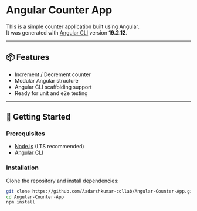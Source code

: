# Angular Counter App

This is a simple counter application built using Angular.  
It was generated with [Angular CLI](https://angular.io/cli) version **19.2.12**.

---

## 📦 Features

- Increment / Decrement counter
- Modular Angular structure
- Angular CLI scaffolding support
- Ready for unit and e2e testing

---

## 🚀 Getting Started

### Prerequisites

- [Node.js](https://nodejs.org/) (LTS recommended)
- [Angular CLI](https://angular.io/cli)

### Installation

Clone the repository and install dependencies:

```bash
git clone https://github.com/Aadarshkumar-collab/Angular-Counter-App.git
cd Angular-Counter-App
npm install
